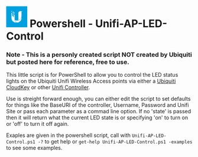 # ![Unifi Logo][MyUnifiLogo] Powershell - Unifi-AP-LED-Control

### Note - This is a personly created script NOT created by Ubiquiti but posted here for reference, free to use.

This little script is for PowerShell to allow you to control the LED status lights on the Ubiquiti Unifi Wireless Access points via either a [Ubiquiti CloudKey](https://www.ui.com/unifi/unifi-cloud-key/) or other [Unifi Controller](https://www.ui.com/software/).

Use is streight forward enough, you can either edit the script to set defaults for things like the BaseURI of the controller, Username, Password and Unifi Site or pass each parameter as a commad line option. If no 'state' is passed then it will return what the current LED state is or specifying 'on' to turn on or 'off' to turn it off again.

Exaples are given in the powershell script, call with `Unifi-AP-LED-Control.ps1 -?` to get help or `get-help Unifi-AP-LED-Control.ps1 -examples` to see some examples.


[MyUnifiLogo]: images/UBNTLogo.png